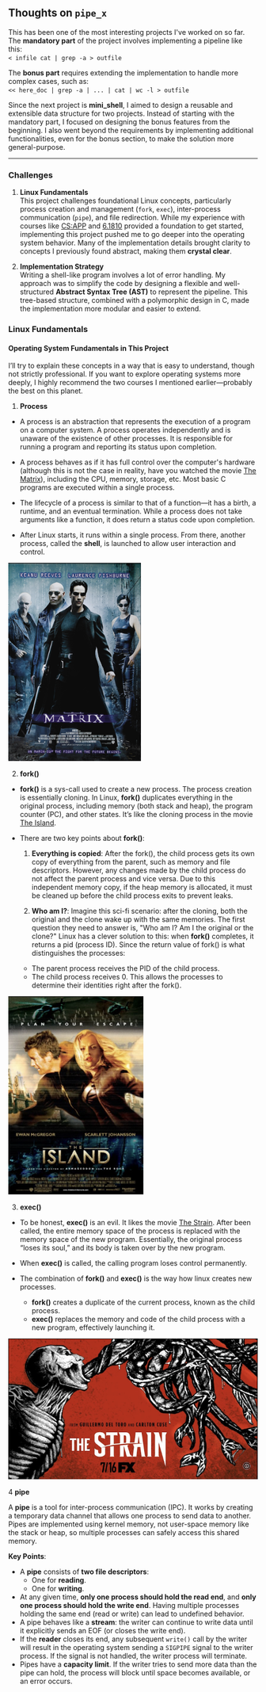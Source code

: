 ## Thoughts on `pipe_x`

This has been one of the most interesting projects I've worked on so far. The **mandatory part** of the project involves implementing a pipeline like this:  
`< infile cat | grep -a > outfile`  

The **bonus part** requires extending the implementation to handle more complex cases, such as:  
`<< here_doc | grep -a | ... | cat | wc -l > outfile`

Since the next project is **mini_shell**, I aimed to design a reusable and extensible data structure for two projects. Instead of starting with the mandatory part, I focused on designing the bonus features from the beginning. I also went beyond the requirements by implementing additional functionalities, even for the bonus section, to make the solution more general-purpose.

---

### Challenges

1. **Linux Fundamentals**  
   This project challenges foundational Linux concepts, particularly process creation and management (`fork`, `exec`), inter-process communication (`pipe`), and file redirection. While my experience with courses like [CS:APP](https://csapp.cs.cmu.edu/) and [6.1810](https://pdos.csail.mit.edu/6.S081/2024/) provided a foundation to get started, implementing this project pushed me to go deeper into the operating system behavior. Many of the implementation details brought clarity to concepts I previously found abstract, making them **crystal clear**.

2. **Implementation Strategy**  
   Writing a shell-like program involves a lot of error handling. My approach was to simplify the code by designing a flexible and well-structured **Abstract Syntax Tree (AST)** to represent the pipeline. This tree-based structure, combined with a polymorphic design in C, made the implementation more modular and easier to extend.

### Linux Fundamentals

#### Operating System Fundamentals in This Project

I’ll try to explain these concepts in a way that is easy to understand, though not strictly professional. If you want to explore operating systems more deeply, I highly recommend the two courses I mentioned earlier—probably the best on this planet.

1. **Process**

- A process is an abstraction that represents the execution of a program on a computer system. A process operates independently and is unaware of the existence of other processes. It is responsible for running a program and reporting its status upon completion.

- A process behaves as if it has full control over the computer's hardware (although this is not the case in reality, have you watched the movie [The Matrix](https://www.imdb.com/title/tt0133093/)), including the CPU, memory, storage, etc. Most basic C programs are executed within a single process.

- The lifecycle of a process is similar to that of a function—it has a birth, a runtime, and an eventual termination. While a process does not take arguments like a function, it does return a status code upon completion.

- After Linux starts, it runs within a single process. From there, another process, called the **shell**, is launched to allow user interaction and control.

<img src="./imgs/matrix.png" alt="The Matrix" style="max-width: 100%; max-height: 400px;">

2. **fork()**

- **fork()** is a sys-call used to create a new process. The process creation is essentially cloning. In Linux, **fork()** duplicates everything in the original process, including memory (both stack and heap), the program counter (PC), and other states. It’s like the cloning process in the movie [The Island](https://www.imdb.com/title/tt0399201/).
- There are two key points about **fork()**:

   1. **Everything is copied**: 
   After the fork(), the child process gets its own copy of everything from the parent, such as memory and file descriptors. However, any changes made by the child process do not affect the parent process and vice versa. Due to this independent memory copy, if the heap memory is allocated, it must be cleaned up before the child process exits to prevent leaks.

   2. **Who am I?**: 
   Imagine this sci-fi scenario: after the cloning, both the original and the clone wake up with the same memories. The first question they need to answer is, "Who am I? Am I the original or the clone?"
   Linux has a clever solution to this: when **fork()** completes, it returns a pid (process ID). Since the return value of fork() is what distinguishes the processes:
     - The parent process receives the PID of the child process.
     - The child process receives 0.
   This allows the processes to determine their identities right after the fork().

<img src="./imgs/island.png" alt="The Island" style="max-width: 100%; max-height: 400px;">

3. **exec()**

- To be honest, **exec()** is an evil. It likes the movie [The Strain](https://www.imdb.com/title/tt2654620/). After been called, the entire memory space of the process is replaced with the memory space of the new program. Essentially, the original process “loses its soul,” and its body is taken over by the new program.

- When **exec()** is called, the calling program loses control permanently.

- The combination of **fork()** and **exec()** is the way how linux creates new processes. 
   - **fork()** creates a duplicate of the current process, known as the child process.
   - **exec()** replaces the memory and code of the child process with a new program, effectively launching it.

<img src="./imgs/strain.png" alt="The Strain" style="max-width: 100%; max-height: 400px;">

4 **pipe**

A **pipe** is a tool for inter-process communication (IPC). It works by creating a temporary data channel that allows one process to send data to another. Pipes are implemented using kernel memory, not user-space memory like the stack or heap, so multiple processes can safely access this shared memory.

**Key Points**:
- A **pipe** consists of **two file descriptors**:
  - One for **reading**.
  - One for **writing**.
- At any given time, **only one process should hold the read end**, and **only one process should hold the write end**. Having multiple processes holding the same end (read or write) can lead to undefined behavior.
- A pipe behaves like a **stream**: the writer can continue to write data until it explicitly sends an EOF (or closes the write end).
- If the **reader** closes its end, any subsequent `write()` call by the writer will result in the operating system sending a `SIGPIPE` signal to the writer process. If the signal is not handled, the writer process will terminate.
- Pipes have a **capacity limit**. If the writer tries to send more data than the pipe can hold, the process will block until space becomes available, or an error occurs.